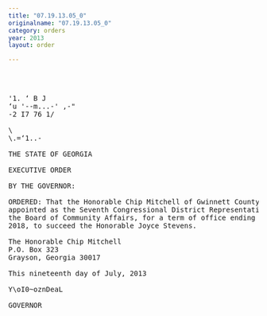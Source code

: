 ```yaml
---
title: "07.19.13.05_0"
originalname: "07.19.13.05_0"
category: orders
year: 2013
layout: order

---
```

<pre>
   
    

'1. ‘ B J
‘u '--m...-' ,-"
-2 I7 76 1/

\
\.=‘1..-

THE STATE OF GEORGIA

EXECUTIVE ORDER

BY THE GOVERNOR:

ORDERED: That the Honorable Chip Mitchell of Gwinnett County, Georgia, is
appointed as the Seventh Congressional District Representative to
the Board of Community Affairs, for a term of office ending July 1,
2018, to succeed the Honorable Joyce Stevens.

The Honorable Chip Mitchell
P.O. Box 323
Grayson, Georgia 30017

This nineteenth day of July, 2013

Y\oI0~oznDeaL

GOVERNOR

</pre>
